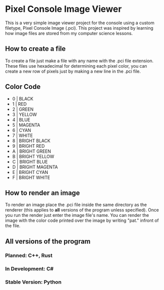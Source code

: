 # Pixel Console Image Viewer

This is a very simple image viewer project for the console using a custom filetype, Pixel Console Image (.pci). This project was inspired by learning how image files are stored from my computer science lessons.

## How to create a file

To create a file just make a file with any name with the .pci file extension. These files use hexadecimal for determining each pixel color, you can create a new row of pixels just by making a new line in the .pci file.

## Color Code
- 0 | BLACK
- 1 | RED
- 2 | GREEN
- 3 | YELLOW
- 4 | BLUE
- 5 | MAGENTA
- 6 | CYAN
- 7 | WHITE
- 8 | BRIGHT BLACK
- 9 | BRIGHT RED
- A | BRIGHT GREEN
- B | BRIGHT YELLOW
- C | BRIGHT BLUE
- D | BRIGHT MAGENTA
- E | BRIGHT CYAN
- F | BRIGHT WHITE

## How to render an image

To render an image place the .pci file inside the same directory as the renderer (this applies to **all** versions of the program unless specified). Once you run the render just enter the image file's name. You can render the image with the color code printed over the image by writing "pat." infront of the file.

## All versions of the program

### Planned: C++, Rust
### In Development: C#
### Stable Version: Python